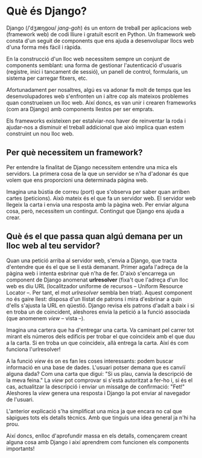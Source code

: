 # Què és Django?

Django (/ˈdʒæŋɡoʊ/ *jang-goh*) és un entorn de treball per aplicacions web (framework web) de codi lliure i gratuït escrit en Python. Un framework web consta d'un seguit de components que ens ajuda a desenvolupar llocs web d'una forma més fàcil i ràpida.

En la construcció d'un lloc web necessitem sempre un conjunt de components semblant: una forma de gestionar l'autenticació d'usuaris (registre, inici i tancament de sessió), un panell de control, formularis, un sistema per carregar fitxers, etc.

Afortunadament per nosaltres, algú es va adonar fa molt de temps que les desenvolupadores web s'enfronten un i altre cop als mateixos problemes quan construeixen un lloc web. Així doncs, es van unir i crearen frameworks (com ara Django) amb components llestos per ser emprats.

Els frameworks existeixen per estalviar-nos haver de reinventar la roda i ajudar-nos a disminuir el treball addicional que això implica quan estem construint un nou lloc web.

## Per què necessitem un framework?

Per entendre la finalitat de Django necessitem entendre una mica els servidors. La primera cosa de la que un servidor se n'ha d'adonar és que volem que ens proporcioni una determinada pàgina web.

Imagina una bústia de correu (port) que s'observa per saber quan arriben cartes (peticions). Això mateix és el que fa un servidor web. El servidor web llegeix la carta i envia una resposta amb la pàgina web. Per enviar alguna cosa, però, necessitem un contingut. Contingut que Django ens ajuda a crear.

## Què és el que passa quan algú demana per un lloc web al teu servidor?

Quan una petició arriba al servidor web, s'envia a Django, que tracta d'entendre que és el que se li està demanant. Primer agafa l'adreça de la pàgina web i intenta esbrinar què n'ha de fer. D'això s'encarrega un component de Django anomenat **urlresolver** (fixa't que l'adreça d'un lloc web es diu URL (localitzador uniforme de recursos – Uniform Resource Locator –. Per tant, el mot *urlresolver* sembla ben triat). Aquest component no és gaire llest: disposa d'un llistat de patrons i mira d'esbrinar a quin d'ells s'ajusta la URL en qüestió. Django revisa els patrons d'adalt a baix i si en troba un de coincident, aleshores envia la petició a la funció associada (que anomenem *view* – vista –).

Imagina una cartera que ha d'entregar una carta. Va caminant pel carrer tot mirant els números dels edificis per trobar el que coincideix amb el que duu a la carta. Si en troba un que coincideix, allà entrega la carta. Així és com funciona l'urlresolver!

A la funció *view* és on es fan les coses interessants: podem buscar informació en una base de dades. L'usuari potser demana que es canviï alguna dada? Com una carta que digui: "Si us plau, canvia la descripció de la meva feina." La *view* pot comprovar si s'està autoritzat a fer-ho i, si és el cas, actualitzar la descripció i enviar un missatge de confirmació: "Fet!" Aleshores la *view* genera una resposta i Django la pot enviar al navegador de l'usuari.

L'anterior explicació s'ha simplificat una mica ja que encara no cal que sàpigues tots els detalls tècnics. Amb que tinguis una idea general ja n'hi ha prou.

Així doncs, enlloc d'aprofundir massa en els detalls, començarem creant alguna cosa amb Django i així aprendrem com funcionen els components importants!